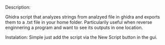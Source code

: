 Description:

Ghidra script that analyzes strings from analzyed file in ghidra and exports them to a .txt file in your home folder.
Particularily useful when reverse enginnering a program and want to see its outputs in one location.


Instalation:
Simple just add the script via the New Script button in the gui.
